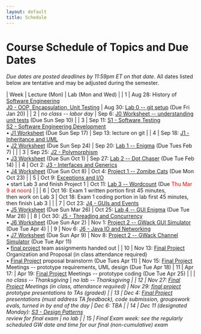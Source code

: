 ```yaml
---
layout: default
title: Schedule
---
```


# Course Schedule of Topics and Due Dates

*Due dates are posted deadlines by 11:59pm ET on that date*. All dates listed below are tentative and may be adjusted during the semester.



| Week | Lecture (Mon)                                                                                                            | Lab (Mon and Wed)                                                                                                                    |
| 1    | Aug 28: History of <a href="https://dl.acm.org/doi/pdf/10.1145/1134285.1134288">Software Engineering</a><br>[J0 - OOP, Encapsulation, Unit Testing](j/0)                                    | Aug 30: [Lab 0 -- git setup](lab/0) (Due Fri Jan 20) |
| 2    |      <i>no class -- labor day</i>           | Sep 6: [J0 Worksheet -- understanding unit tests](worksheet/j0) (Due Sun Sep 10)  |
| 3    | Sep 11: [S1 - Software Testing](j/software_testing)<br> [S2 - Software Engineering Development](j/software_engineering)<br>&bull; [J1 Worksheet](worksheet/j1) (Due Sun Sep 17)  | Sep 13: lecture on git         |
| 4    | Sep 18: [J1 - Inheritance and UML](j/1) <br>&bull; [J2 Worksheet](worksheet/j2) (Due Sun Sep 24)             | Sep 20: [Lab 1 -- Enigma](lab/1) (Due Tues Feb 7)                                                                                 |                                                                        |
| 3    | Sep 25: [J2 - Polymorphism](j/2) <br>&bull; [J3 Worksheet](worksheet/j3) (Due Sun Oct 1)    | Sep 27: [Lab 2 -- Dot Chaser](lab/2) (Due Tue Feb 14)                                                                            |
| 4    | Oct 2: [J3 - Interfaces and Generics](j/3) <br>&bull; [J4 Worksheet](worksheet/j4) (Due Sun Oct 8)  | Oct 4: [Project 1 -- Zomibe Cats](project/1) (Due Mon Oct 23)                                                                          |
| 5    | Oct 9: [Exceptions and I/O](j/exceptions)  <br>&bull; start Lab 3 and finish Project 1                                                   | Oct 11: [Lab 3 -- Wordcount](lab/3) (Due <font color=red>Thu Mar 9 at noon</font>) |                                                              |
| 6    | Oct 16: Exam 1 written portion first 45 minutes,<br> then work on Lab 3 | Oct 18: Exam 1 coding portion in lab first 45 minutes, then finish Lab 3                                                                                                  |                                                                  |
| 7    | Oct 23: [J4 - GUIs and Events](j/4) <br>&bull; [J5 Worksheet](worksheet/j5) (Due Sun Mar 26)                                 | Oct 25: [Lab 4 -- GUI Enigma](lab/4) (Due Tue Mar 28)                                                                             |
| 8   | Oct 30: [J5 - Threading and Concurrency](j/5) <br>&bull; [J6 Worksheet](worksheet/j6) (Due Sun Apr 2)                      | Nov 1: [Project 2 -- GWack GUI Simulator](project/2) (Due Tue Apr 4)    |
| 9   | Nov 6: [J6 - Java IO and Networking](j/6) <br>&bull; [J7 Worksheet](worksheet/j7)  (Due Sun Apr 9)                             | Nov 8: [Project 2 -- GWack Channel Simulator](project/2) (Due Tue Apr 11) <br>&bull; [final project](project/3) team assignments handed out                                                             |
| 10   | Nov 13: [Final Project](project/3) Organization and Proposal (in class attendance required) <br>&bull; [Final Project](project/3) proposal brainstorm  (Due Tues Apr 11)                        | Nov 15: [Final Project](project/3) Meetings -- prototype requirements, UML design (Due Tue Apr 18)
| 11   | Apr 17:             | Apr 19: [Final Project](project/3) Meetings -- prototype coding (Due Tue Apr 25)                                                                    |
|      | <i>no class -- Thanksgiving</i> | <i>no lab -- Thanksgiving |
| 12   | Nov 27:  [Final Project](project/3) Meetings (in class, attendance required)                                                                                         |  Nov 29: [final project](project/3) prototype presentations to TAs (graded)                                                                                                                         | 
| 13   | Dec 4:  [Final Project](project/3) presentations (must address TA feedback), code submission, groupswork evals, turned in by end of the day                                                             | Dec 6: TBA                                                                                                                             |
|  14  | Dec 11 (designated Monday): [S3 - Design Patterns](j/design) <br> review for final exam                                                                          | <i>no lab</i>                                                                                                                             |
|  15  | Final Exam week:  see the regularly scheduled GW date and time for our final (non-cumulative) exam   









